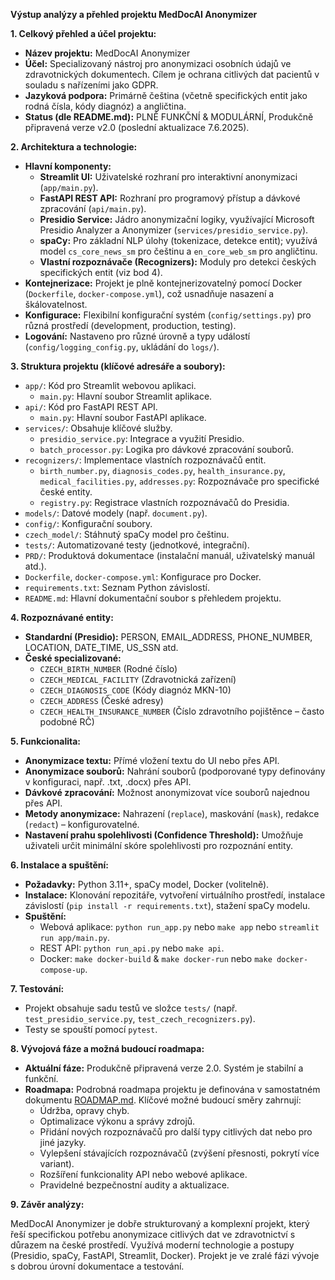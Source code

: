 **Výstup analýzy a přehled projektu MedDocAI Anonymizer**

**1. Celkový přehled a účel projektu:**

*   **Název projektu:** MedDocAI Anonymizer
*   **Účel:** Specializovaný nástroj pro anonymizaci osobních údajů ve zdravotnických dokumentech. Cílem je ochrana citlivých dat pacientů v souladu s nařízeními jako GDPR.
*   **Jazyková podpora:** Primárně čeština (včetně specifických entit jako rodná čísla, kódy diagnóz) a angličtina.
*   **Status (dle README.md):** PLNĚ FUNKČNÍ & MODULÁRNÍ, Produkčně připravená verze v2.0 (poslední aktualizace 7.6.2025).

**2. Architektura a technologie:**

*   **Hlavní komponenty:**
    *   **Streamlit UI:** Uživatelské rozhraní pro interaktivní anonymizaci (`app/main.py`).
    *   **FastAPI REST API:** Rozhraní pro programový přístup a dávkové zpracování (`api/main.py`).
    *   **Presidio Service:** Jádro anonymizační logiky, využívající Microsoft Presidio Analyzer a Anonymizer (`services/presidio_service.py`).
    *   **spaCy:** Pro základní NLP úlohy (tokenizace, detekce entit); využívá model `cs_core_news_sm` pro češtinu a `en_core_web_sm` pro angličtinu.
    *   **Vlastní rozpoznávače (Recognizers):** Moduly pro detekci českých specifických entit (viz bod 4).
*   **Kontejnerizace:** Projekt je plně kontejnerizovatelný pomocí Docker (`Dockerfile`, `docker-compose.yml`), což usnadňuje nasazení a škálovatelnost.
*   **Konfigurace:** Flexibilní konfigurační systém (`config/settings.py`) pro různá prostředí (development, production, testing).
*   **Logování:** Nastaveno pro různé úrovně a typy událostí (`config/logging_config.py`, ukládání do `logs/`).

**3. Struktura projektu (klíčové adresáře a soubory):**

*   `app/`: Kód pro Streamlit webovou aplikaci.
    *   `main.py`: Hlavní soubor Streamlit aplikace.
*   `api/`: Kód pro FastAPI REST API.
    *   `main.py`: Hlavní soubor FastAPI aplikace.
*   `services/`: Obsahuje klíčové služby.
    *   `presidio_service.py`: Integrace a využití Presidio.
    *   `batch_processor.py`: Logika pro dávkové zpracování souborů.
*   `recognizers/`: Implementace vlastních rozpoznávačů entit.
    *   `birth_number.py`, `diagnosis_codes.py`, `health_insurance.py`, `medical_facilities.py`, `addresses.py`: Rozpoznávače pro specifické české entity.
    *   `registry.py`: Registrace vlastních rozpoznávačů do Presidia.
*   `models/`: Datové modely (např. `document.py`).
*   `config/`: Konfigurační soubory.
*   `czech_model/`: Stáhnutý spaCy model pro češtinu.
*   `tests/`: Automatizované testy (jednotkové, integrační).
*   `PRD/`: Produktová dokumentace (instalační manuál, uživatelský manuál atd.).
*   `Dockerfile`, `docker-compose.yml`: Konfigurace pro Docker.
*   `requirements.txt`: Seznam Python závislostí.
*   `README.md`: Hlavní dokumentační soubor s přehledem projektu.

**4. Rozpoznávané entity:**

*   **Standardní (Presidio):** PERSON, EMAIL_ADDRESS, PHONE_NUMBER, LOCATION, DATE_TIME, US_SSN atd.
*   **České specializované:**
    *   `CZECH_BIRTH_NUMBER` (Rodné číslo)
    *   `CZECH_MEDICAL_FACILITY` (Zdravotnická zařízení)
    *   `CZECH_DIAGNOSIS_CODE` (Kódy diagnóz MKN-10)
    *   `CZECH_ADDRESS` (České adresy)
    *   `CZECH_HEALTH_INSURANCE_NUMBER` (Číslo zdravotního pojištěnce – často podobné RČ)

**5. Funkcionalita:**

*   **Anonymizace textu:** Přímé vložení textu do UI nebo přes API.
*   **Anonymizace souborů:** Nahrání souborů (podporované typy definovány v konfiguraci, např. .txt, .docx) přes API.
*   **Dávkové zpracování:** Možnost anonymizovat více souborů najednou přes API.
*   **Metody anonymizace:** Nahrazení (`replace`), maskování (`mask`), redakce (`redact`) – konfigurovatelné.
*   **Nastavení prahu spolehlivosti (Confidence Threshold):** Umožňuje uživateli určit minimální skóre spolehlivosti pro rozpoznání entity.

**6. Instalace a spuštění:**

*   **Požadavky:** Python 3.11+, spaCy model, Docker (volitelně).
*   **Instalace:** Klonování repozitáře, vytvoření virtuálního prostředí, instalace závislostí (`pip install -r requirements.txt`), stažení spaCy modelu.
*   **Spuštění:**
    *   Webová aplikace: `python run_app.py` nebo `make app` nebo `streamlit run app/main.py`.
    *   REST API: `python run_api.py` nebo `make api`.
    *   Docker: `make docker-build` & `make docker-run` nebo `make docker-compose-up`.

**7. Testování:**

*   Projekt obsahuje sadu testů ve složce `tests/` (např. `test_presidio_service.py`, `test_czech_recognizers.py`).
*   Testy se spouští pomocí `pytest`.

**8. Vývojová fáze a možná budoucí roadmapa:**

*   **Aktuální fáze:** Produkčně připravená verze 2.0. Systém je stabilní a funkční.
*   **Roadmapa:** Podrobná roadmapa projektu je definována v samostatném dokumentu [ROADMAP.md](docs/ROADMAP.md). Klíčové možné budoucí směry zahrnují:
    *   Údržba, opravy chyb.
    *   Optimalizace výkonu a správy zdrojů.
    *   Přidání nových rozpoznávačů pro další typy citlivých dat nebo pro jiné jazyky.
    *   Vylepšení stávajících rozpoznávačů (zvýšení přesnosti, pokrytí více variant).
    *   Rozšíření funkcionality API nebo webové aplikace.
    *   Pravidelné bezpečnostní audity a aktualizace.

**9. Závěr analýzy:**

MedDocAI Anonymizer je dobře strukturovaný a komplexní projekt, který řeší specifickou potřebu anonymizace citlivých dat ve zdravotnictví s důrazem na české prostředí. Využívá moderní technologie a postupy (Presidio, spaCy, FastAPI, Streamlit, Docker). Projekt je ve zralé fázi vývoje s dobrou úrovní dokumentace a testování.
